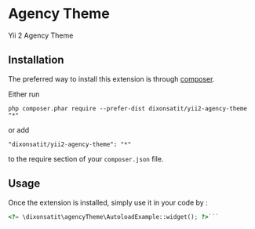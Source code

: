 Agency Theme
============
Yii 2  Agency Theme

Installation
------------

The preferred way to install this extension is through [composer](http://getcomposer.org/download/).

Either run

```
php composer.phar require --prefer-dist dixonsatit/yii2-agency-theme "*"
```

or add

```
"dixonsatit/yii2-agency-theme": "*"
```

to the require section of your `composer.json` file.


Usage
-----

Once the extension is installed, simply use it in your code by  :

```php
<?= \dixonsatit\agencyTheme\AutoloadExample::widget(); ?>```